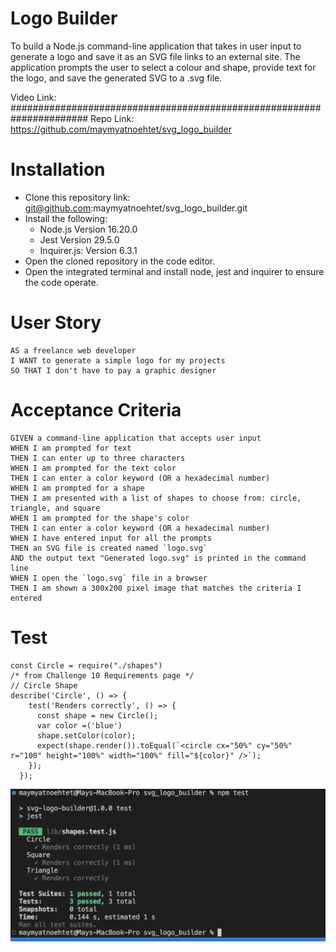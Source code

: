 # Logo Builder
To build a Node.js command-line application that takes in user input to generate a logo and save it as an SVG file links to an external site. The application prompts the user to select a colour and shape, provide text for the logo, and save the generated SVG to a .svg file.

Video Link: ######################################################################
Repo Link: https://github.com/maymyatnoehtet/svg_logo_builder

# Installation

- Clone this repository link: git@github.com:maymyatnoehtet/svg_logo_builder.git
- Install the following:
     - Node.js Version 16.20.0
     - Jest Version 29.5.0
     - Inquirer.js: Version 6.3.1
- Open the cloned repository in the code editor.
- Open the integrated terminal and install node, jest and inquirer to ensure the code operate.

# User Story

```
AS a freelance web developer
I WANT to generate a simple logo for my projects
SO THAT I don't have to pay a graphic designer
```

# Acceptance Criteria

```
GIVEN a command-line application that accepts user input
WHEN I am prompted for text
THEN I can enter up to three characters
WHEN I am prompted for the text color
THEN I can enter a color keyword (OR a hexadecimal number)
WHEN I am prompted for a shape
THEN I am presented with a list of shapes to choose from: circle, triangle, and square
WHEN I am prompted for the shape's color
THEN I can enter a color keyword (OR a hexadecimal number)
WHEN I have entered input for all the prompts
THEN an SVG file is created named `logo.svg`
AND the output text "Generated logo.svg" is printed in the command line
WHEN I open the `logo.svg` file in a browser
THEN I am shown a 300x200 pixel image that matches the criteria I entered
```

# Test

```
const Circle = require("./shapes")
/* from Challenge 10 Requirements page */
// Circle Shape
describe('Circle', () => {
    test('Renders correctly', () => {
      const shape = new Circle();
      var color =('blue')
      shape.setColor(color);
      expect(shape.render()).toEqual(`<circle cx="50%" cy="50%" r="100" height="100%" width="100%" fill="${color}" />`);
    });
  });
``` 

![Alt text](./images/npm-test.png "Test pass Image")
